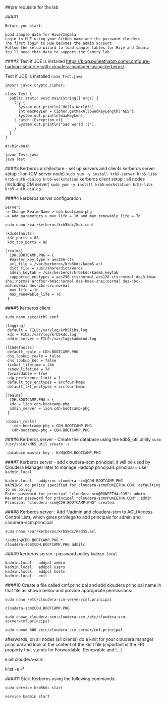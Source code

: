 ##pre requisite for the lab

####1 

```aidl
Before you start:

Load sample data for Hive/Impala
Login to HUE using your GitHub name and the password cloudera
The first login to Hue becomes the admin account
Follow the setup wizard to load sample tables for Hive and Impala
You'll need this data to support the Sentry lab
```

####2 Test if JCE is installed
https://blog.puneethabm.com/configure-hadoop-security-with-cloudera-manager-using-kerberos/

Test if JCE is installed
`nano Test.java`
```aidl
import javax.crypto.Cipher;

class Test {
  public static void main(String[] args) {
    try {
      System.out.println("Hello World!");
      int maxKeyLen = Cipher.getMaxAllowedKeyLength("AES");
      System.out.println(maxKeyLen);
    } catch (Exception e){
      System.out.println("Sad world :(");
    }
  }
}
```
```aidl
#!/bin/bash

javac Test.java
java Test
```

####3 Kerberos architecture - set up servers and clients
kerberos server setup : lion (CM server node)
`sudo yum -y install krb5-server krb5-libs krb5-auth-dialog krb5-workstation`
kerberos client setup : all nodes (including CM server)
`sudo yum -y install krb5-workstation krb5-libs krb5-auth-dialog`

####4 kerberos server configuration
```aidl
Server:
–> Change Realm Name > cdh-bootcamp-phg
–> Add parameters > max_life = 1d and max_renewable_life = 7d
```

`sudo nano /var/kerberos/krb5kdc/kdc.conf`
```aidl
[kdcdefaults]
 kdc_ports = 88
 kdc_tcp_ports = 88

[realms]
  CDH.BOOTCAMP.PHG = {
  #master_key_type = aes256-cts
  acl_file = /var/kerberos/krb5kdc/kadm5.acl
  dict_file = /usr/share/dict/words
  admin_keytab = /var/kerberos/krb5kdc/kadm5.keytab
  supported_enctypes = aes256-cts:normal aes128-cts:normal des3-hmac-sha1:normal arcfour-hmac:normal des-hmac-sha1:normal des-cbc-md5:normal des-cbc-crc:normal
  max_life = 1d
  max_renewable_life = 7d
 }
```

####5 kerberos client

`sudo nano /etc/krb5.conf`

```aidl
[logging]
 default = FILE:/var/log/krb5libs.log
 kdc = FILE:/var/log/krb5kdc.log
 admin_server = FILE:/var/log/kadmind.log

[libdefaults]
 default_realm = CDH.BOOTCAMP.PHG
 dns_lookup_realm = false
 dns_lookup_kdc = false
 ticket_lifetime = 24h
 renew_lifetime = 7d
 forwardable = true
 udp_preference_limit = 1
 default_tgs_enctypes = arcfour-hmac
 default_tkt_enctypes = arcfour-hmac 

[realms] 
  CDH.BOOTCAMP.PHG = {
  kdc = lion.cdh-bootcamp-phg
  admin_server = lion.cdh-bootcamp-phg
 }

[domain_realm]
   .cdh-bootcamp-phg = CDH.BOOTCAMP.PHG
   cdh-bootcamp-phg = CDH.BOOTCAMP.PHG
```

####6 Kerberos server - Create the database using the kdb5_util utility
`sudo /usr/sbin/kdb5_util create -s`

```aidl
 database master key : K/M@CDH.BOOTCAMP.PHG
```

####7 Kerberos server - add cloudera-scm principal, it will be used by Cloudera Manager later to manage Hadoop principals
principal = user
`kadmin.local`
```aidl
kadmin.local:  addprinc cloudera-scm@CDH.BOOTCAMP.PHG
WARNING: no policy specified for cloudera-scm@PUNEETHA.COM; defaulting to no policy
Enter password for principal "cloudera-scm@PUNEETHA.COM": admin
Re-enter password for principal "cloudera-scm@PUNEETHA.COM": admin
Principal "cloudera-scm@CDH.BOOTCAMP.PHG" created.

```
####8 Kerberos server : Add */admin and cloudera-scm to ACL(Access Control List), which gives privilege to add principals for admin and cloudera-scm principal
      
`sudo nano /var/kerberos/krb5kdc/kadm5.acl`
```aidl
*/admin@CDH.BOOTCAMP.PHG *
cloudera-scm@CDH.BOOTCAMP.PHG admilc
```

####9 kerberos server : password policy
`kadmin.local`
```aidl
kadmin.local:  addpol admin
kadmin.local:  addpol users
kadmin.local:  addpol hosts
kadmin.local:  exit
```

####10 Create a file called cmf.principal and add cloudera principal name in that file as shown below and provide appropriate permissions:

`sudo nano /etc/cloudera-scm-server/cmf.principal`
```
cloudera-scm@CDH.BOOTCAMP.PHG
```

`sudo chown cloudera-scm:cloudera-scm /etc/cloudera-scm-server/cmf.principal`

`sudo chmod 600 /etc/cloudera-scm-server/cmf.principal`

afterwards, on all nodes (all clients) do a kinit for your cloudera manager principal
and look at the content of the kinit file (important is the FRI property that stands for Forwardable, Renewable and I...)

kinit cloudera-scm

klist -e -f


####11 Start Kerberos using the following commands:

`sudo service krb5kdc start`

`service kadmin start`
